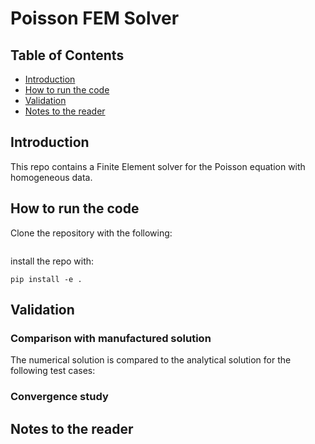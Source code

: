 # Poisson FEM Solver

## Table of Contents

- [Introduction](#introduction)
- [How to run the code](#how-to-run-the-code)
- [Validation](#validation)
- [Notes to the reader](#notes-to-the-reader)

## Introduction
  This repo contains a Finite Element solver for the Poisson equation with homogeneous data.

## How to run the code

Clone the repository with the following:
```bash
```

install the repo with:
```
pip install -e .
```

## Validation
  ### Comparison with manufactured solution
  The numerical solution is compared to the analytical solution for the following test cases:

  ### Convergence study

## Notes to the reader
